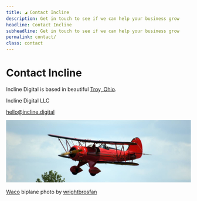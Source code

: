 ```yaml
---
title: ◢ Contact Incline
description: Get in touch to see if we can help your business grow 
headline: Contact Incline
subheadline: Get in touch to see if we can help your business grow
permalink: contact/
class: contact
---
```


<div class="row">
<div class="col-md-4" markdown="1">

# Contact Incline

Incline Digital is based in beautiful <a href="https://www.troyohio.gov/">Troy, Ohio</a>.

<!-- h-card: http://microformats.org/wiki/h-card -->
<!-- vcard: https://search.google.com/structured-data/testing-tool -->
<div class="h-card vcard">
  <p class="p-name org" style="margin-bottom: 0;">Incline Digital LLC</p>
  <p><a class="u-email email" href="mailto:hello@incline.digital">hello@incline.digital</a></p>
  <p class="u-url url" style="display:none"><a href="http://www.incline.digital/">www.incline.digital</a></p>
</div>

</div>
<div class="col-md-8">

<img alt="Waco Biplane flying over Troy Strawberry Festival" src="/assets/images/waco-plane.jpg" style="max-width: 100%" />

<p class="small text-right text-muted"><a class="text-muted" href="https://www.wacoairmuseum.org/">Waco</a> biplane photo by <a class="text-muted" href="https://www.flickr.com/photos/53497385@N07/7330256682/">wrightbrosfan</a></p>

</div>
